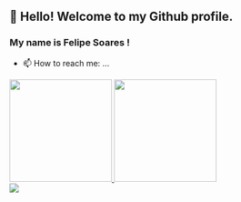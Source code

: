 ## 👋 Hello! Welcome to my Github profile.
### My name is Felipe Soares !

- 📫 How to reach me: ...


<div>
<a href="https://github.com/seu-usuário-aqui">
<img height="180em" src="https://github-readme-stats.vercel.app/api/top-langs/?username=Felipesb340&layout=compact&langs_count=7&theme=dracula"/>
<img height="180em" src="https://github-readme-stats.vercel.app/api?username=Felipesb340&show_icons=true&theme=dracula&include_all_commits=true&count_private=true"/>
</div>
  
  
  <div>
<a href="https://www.linkedin.com/in/felipe-soares-6662541ab" target="_blank"><img src="https://img.shields.io/badge/-LinkedIn-%230077B5?style=for-the-badge&logo=linkedin&logoColor=white" target="_blank"></a>   
</div>
